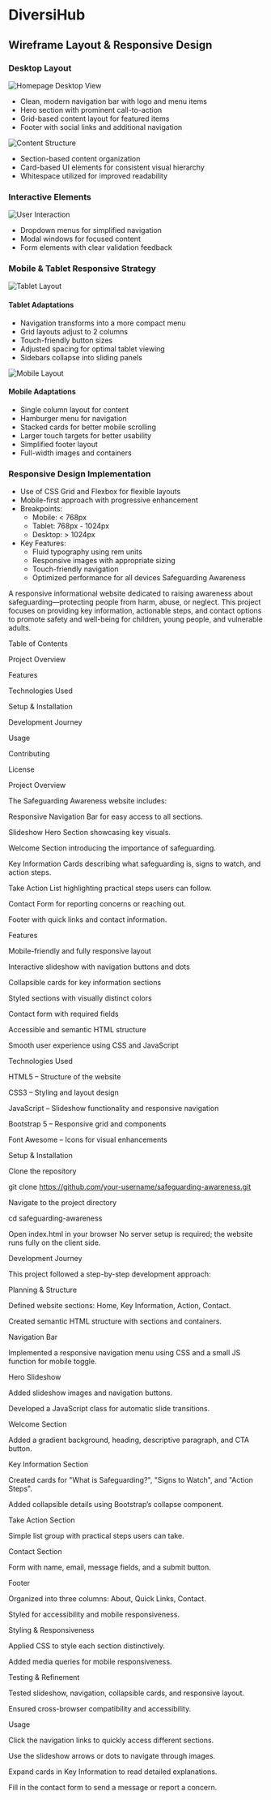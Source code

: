 # DiversiHub

## Wireframe Layout & Responsive Design

### Desktop Layout
![Homepage Desktop View](./images/readme/img1.JPG)
- Clean, modern navigation bar with logo and menu items
- Hero section with prominent call-to-action
- Grid-based content layout for featured items
- Footer with social links and additional navigation

![Content Structure](./images/readme/img%202.JPG)
- Section-based content organization
- Card-based UI elements for consistent visual hierarchy
- Whitespace utilized for improved readability

### Interactive Elements
![User Interaction](./images/readme/img%203.JPG)
- Dropdown menus for simplified navigation
- Modal windows for focused content
- Form elements with clear validation feedback

### Mobile & Tablet Responsive Strategy
![Tablet Layout](./images/readme/img%204.JPG)
#### Tablet Adaptations
- Navigation transforms into a more compact menu
- Grid layouts adjust to 2 columns
- Touch-friendly button sizes
- Adjusted spacing for optimal tablet viewing
- Sidebars collapse into sliding panels

![Mobile Layout](./images/readme/img%205.JPG)
#### Mobile Adaptations
- Single column layout for content
- Hamburger menu for navigation
- Stacked cards for better mobile scrolling
- Larger touch targets for better usability
- Simplified footer layout
- Full-width images and containers

### Responsive Design Implementation
- Use of CSS Grid and Flexbox for flexible layouts
- Mobile-first approach with progressive enhancement
- Breakpoints:
  - Mobile: < 768px
  - Tablet: 768px - 1024px
  - Desktop: > 1024px
- Key Features:
  - Fluid typography using rem units
  - Responsive images with appropriate sizing
  - Touch-friendly navigation
  - Optimized performance for all devices
  Safeguarding Awareness

A responsive informational website dedicated to raising awareness about safeguarding—protecting people from harm, abuse, or neglect. This project focuses on providing key information, actionable steps, and contact options to promote safety and well-being for children, young people, and vulnerable adults.

Table of Contents

Project Overview

Features

Technologies Used

Setup & Installation

Development Journey

Usage

Contributing

License

Project Overview

The Safeguarding Awareness website includes:

Responsive Navigation Bar for easy access to all sections.

Slideshow Hero Section showcasing key visuals.

Welcome Section introducing the importance of safeguarding.

Key Information Cards describing what safeguarding is, signs to watch, and action steps.

Take Action List highlighting practical steps users can follow.

Contact Form for reporting concerns or reaching out.

Footer with quick links and contact information.

Features

Mobile-friendly and fully responsive layout

Interactive slideshow with navigation buttons and dots

Collapsible cards for key information sections

Styled sections with visually distinct colors

Contact form with required fields

Accessible and semantic HTML structure

Smooth user experience using CSS and JavaScript

Technologies Used

HTML5 – Structure of the website

CSS3 – Styling and layout design

JavaScript – Slideshow functionality and responsive navigation

Bootstrap 5 – Responsive grid and components

Font Awesome – Icons for visual enhancements

Setup & Installation

Clone the repository

git clone https://github.com/your-username/safeguarding-awareness.git


Navigate to the project directory

cd safeguarding-awareness


Open index.html in your browser
No server setup is required; the website runs fully on the client side.

Development Journey

This project followed a step-by-step development approach:

Planning & Structure

Defined website sections: Home, Key Information, Action, Contact.

Created semantic HTML structure with sections and containers.

Navigation Bar

Implemented a responsive navigation menu using CSS and a small JS function for mobile toggle.

Hero Slideshow

Added slideshow images and navigation buttons.

Developed a JavaScript class for automatic slide transitions.

Welcome Section

Added a gradient background, heading, descriptive paragraph, and CTA button.

Key Information Section

Created cards for "What is Safeguarding?", "Signs to Watch", and "Action Steps".

Added collapsible details using Bootstrap’s collapse component.

Take Action Section

Simple list group with practical steps users can take.

Contact Section

Form with name, email, message fields, and a submit button.

Footer

Organized into three columns: About, Quick Links, Contact.

Styled for accessibility and mobile responsiveness.

Styling & Responsiveness

Applied CSS to style each section distinctively.

Added media queries for mobile responsiveness.

Testing & Refinement

Tested slideshow, navigation, collapsible cards, and responsive layout.

Ensured cross-browser compatibility and accessibility.

Usage

Click the navigation links to quickly access different sections.

Use the slideshow arrows or dots to navigate through images.

Expand cards in Key Information to read detailed explanations.

Fill in the contact form to send a message or report a concern.
